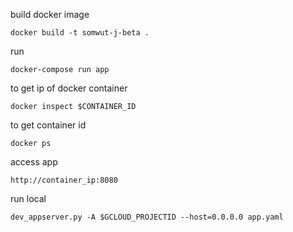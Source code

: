 build docker image
```
docker build -t somwut-j-beta .
```

run
```
docker-compose run app
```

to get ip of docker container
```
docker inspect $CONTAINER_ID
```

to get container id
```
docker ps
```

access app
```
http://container_ip:8080
```

run local
```
dev_appserver.py -A $GCLOUD_PROJECTID --host=0.0.0.0 app.yaml
```